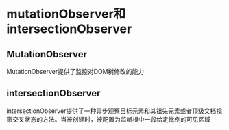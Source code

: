 # mutationObserver和intersectionObserver

## MutationObserver

MutationObserver提供了监控对DOM树修改的能力

## intersectionObserver

intersectionObserver提供了一种异步观察目标元素和其祖先元素或者顶级文档视窗交叉状态的方法。当被创建时，被配置为监听根中一段给定比例的可见区域

